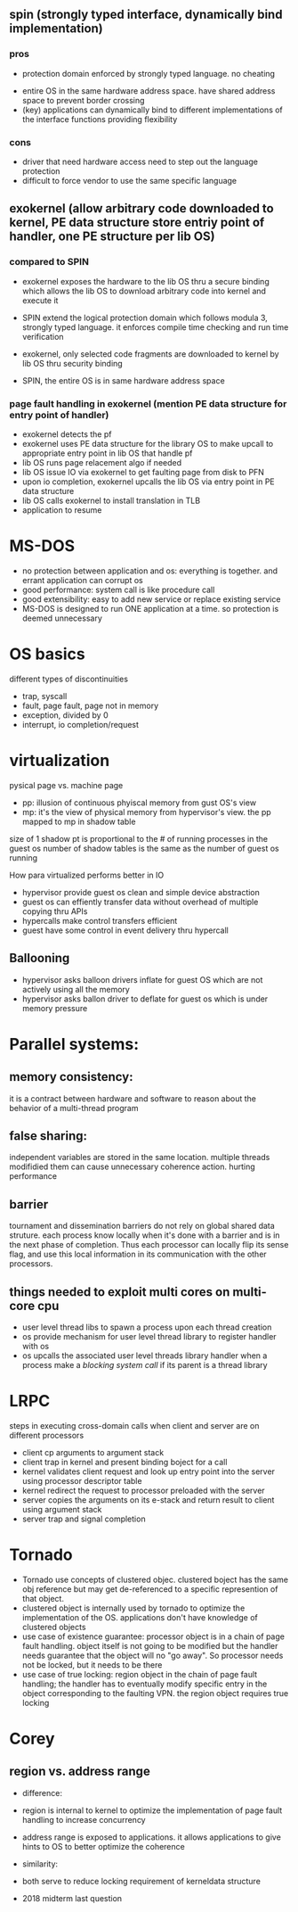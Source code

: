 ## spin (strongly typed interface, dynamically bind implementation)

### pros
 - protection domain enforced by strongly typed language. no cheating
 * entire OS in the same hardware address space. have shared address space to prevent border crossing
 * (key) applications can dynamically bind to different implementations of the interface functions providing flexibility

### cons
 - driver that need hardware access need to step out the language protection
 - difficult to force vendor to use the same specific language


## exokernel (allow arbitrary code downloaded to kernel, PE data structure store entriy point of handler, one PE structure per lib OS)
### compared to SPIN
 - exokernel exposes the hardware to the lib OS thru a secure binding which allows the lib OS to download arbitrary code into kernel and execute it
 * SPIN extend the logical protection domain which follows modula 3, strongly typed language. it enforces compile time checking and run time verification
 - exokernel, only selected code fragments are downloaded to kernel by lib OS thru security binding
 * SPIN, the entire OS is in same hardware address space

### page fault handling in exokernel (mention PE data structure for entry point of handler)
 - exokernel detects the pf
 - exokernel uses PE data structure for the library OS to make upcall to appropriate entry point in lib OS that handle pf
 - lib OS runs page relacement algo if needed
 - lib OS issue IO via exokernel to get faulting page from disk to PFN
 - upon io completion, exokernel upcalls the lib OS via entry point in PE data structure
 - lib OS calls exokernel to install translation in TLB
 - application to resume

# MS-DOS
 - no protection between application and os: everything is together. and errant application can corrupt os
 - good performance: system call is like procedure call
 - good extensibility: easy to add new service or replace existing service
 - MS-DOS is designed to run ONE application at a time. so protection is deemed unnecessary
 
# OS basics

different types of discontinuities
 - trap, syscall
 - fault, page fault, page not in memory
 - exception, divided by 0
 - interrupt, io completion/request
 

# virtualization

pysical page vs. machine page
 - pp: illusion of continuous phyiscal memory from gust OS's view
 - mp: it's the view of physical memory from hypervisor's view. the pp mapped to mp in shadow table

size of 1 shadow pt is proportional to the # of running processes in the guest os
number of shadow tables is the same as the number of guest os running

How para virtualized performs better in IO 
 - hypervisor provide guest os clean and simple device abstraction
 - guest os can effiently transfer data without overhead of multiple copying thru APIs
 - hypercalls make control transfers efficient 
 - guest have some control in event delivery thru hypercall


## Ballooning
 - hypervisor asks balloon drivers inflate for guest OS which are not actively using all the memory
 - hypervisor asks ballon driver to deflate for guest os which is under memory pressure


# Parallel systems:
 ## memory consistency: 
  it is a contract between hardware and software to reason about the behavior of a multi-thread program

 ## false sharing:
  independent variables are stored in the same location. multiple threads modifidied them can cause unnecessary coherence action. hurting performance

 ## barrier
 tournament and dissemination barriers do not rely on global shared data struture. each process know locally when it's done with a barrier and is in the next phase of completion. Thus each processor can locally flip its sense flag, and use this local information in its communication with the other processors.

 ## things needed to exploit multi cores on multi-core cpu
  - user level thread libs to spawn a process upon each thread creation
  - os provide mechanism for user level thread library to register handler with os
  - os upcalls the associated user level threads library handler when a process make a *blocking system call* if its parent is a thread library
 
# LRPC
 steps in executing cross-domain calls when client and server are on different processors
 - client cp arguments to argument stack
 - client trap in kernel and present binding boject for a call
 - kernel validates client request and look up entry point into the server using processor descriptor table
 - kernel redirect the request to processor preloaded with the server
 - server copies the arguments on its e-stack and return result to client using argument stack
 - server trap and signal completion

# Tornado
 - Tornado use concepts of clustered objec. clustered boject has the same obj reference but may get de-referenced to a specific represention of that object. 
 - clustered object is internally used by tornado to optimize the implementation of the OS. applications don't have knowledge of clustered objects
 - use case of existence guarantee: processor object is in a chain of page fault handling. object itself is not going to be modified but the handler needs guarantee that the object will no "go away". So processor needs not be locked, but it needs to be there
 - use case of true locking: region object in the chain of page fault handling; the handler has to eventually modify specific entry in the object corresponding to the faulting VPN. the region object requires true locking
 
 
# Corey
## region vs. address range
 - difference:
  - region is internal to kernel to optimize the implementation of page fault handling to increase concurrency
  - address range is exposed to applications. it allows applications to give hints to OS to better optimize the coherence
  
 - similarity:
  - both serve to reduce locking requirement of kerneldata structure
  
  
 - 2018 midterm last question
 

